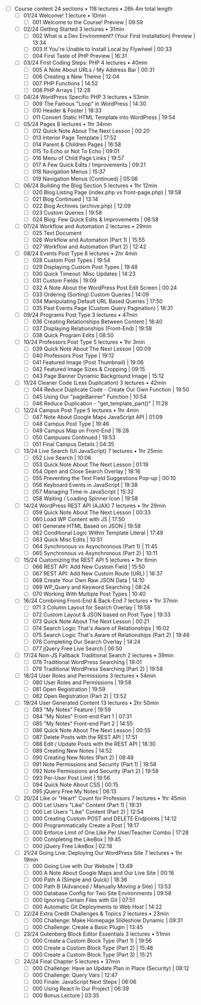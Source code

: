 - [ ] Course content 24 sections • 118 lectures • 26h 4m total length
	- [ ] 01/24 Welcome! 1 lecture • 10min
		- [ ] 001 Welcome to the Course! Preview | 09:59
	- [ ] 02/24 Getting Started 3 lectures • 31min
		- [ ] 002 What is a Dev Environment? (Your First Installation) Preview | 13:34
		- [ ] 003 If You're Unable to Install Local by Flywheel | 00:33
		- [ ] 004 First Taste of PHP Preview | 16:31
	- [ ] 03/24 First Coding Steps: PHP 4 lectures • 40min
		- [ ] 005 A Note About URLs / My Address Bar | 00:31
		- [ ] 006 Creating a New Theme | 12:04
		- [ ] 007 PHP Functions | 14:52
		- [ ] 008 PHP Arrays | 12:28
	- [ ] 04/24 WordPress Specific PHP 3 lectures • 53min
		- [ ] 009 The Famous "Loop" in WordPress | 14:30
		- [ ] 010 Header & Footer | 18:33
		- [ ] 011 Convert Static HTML Template into WordPress | 19:54
	- [ ] 05/24 Pages 8 lectures • 1hr 34min
		- [ ] 012 Quick Note About The Next Lesson | 00:20
		- [ ] 013 Interior Page Template | 17:52
		- [ ] 014 Parent & Children Pages | 16:58
		- [ ] 015 To Echo or Not To Echo | 09:01
		- [ ] 016 Menu of Child Page Links | 19:57
		- [ ] 017 A Few Quick Edits / Improvements | 09:21
		- [ ] 018 Navigation Menus | 15:37
		- [ ] 019 Navigation Menus (Continued) | 05:06
	- [ ] 06/24 Building the Blog Section 5 lectures • 1hr 12min
		- [ ] 020 Blog Listing Page (index.php vs front-page.php) | 19:58
		- [ ] 021 Blog Continued | 13:14
		- [ ] 022 Blog Archives (archive.php) | 12:09
		- [ ] 023 Custom Queries | 19:58
		- [ ] 024 Blog: Few Quick Edits & Improvements | 06:58
	- [ ] 07/24 Workflow and Automation 2 lectures • 29min
		- [ ] 025 Text Document
		- [ ] 026 Workflow and Automation (Part 1) | 15:55
		- [ ] 027 Workflow and Automation (Part 2) | 12:42
	- [ ] 08/24 Events Post Type 8 lectures • 2hr 4min
		- [ ] 028 Custom Post Types | 19:54
		- [ ] 029 Displaying Custom Post Types | 19:48
		- [ ] 030 Quick Timeout: Misc Updates | 14:23
		- [ ] 031 Custom Fields | 19:09
		- [ ] 032 A Note About the WordPress Post Edit Screen | 00:24
		- [ ] 033 Ordering (Sorting) Custom Queries | 14:09
		- [ ] 034 Manipulating Default URL Based Queries | 17:50
		- [ ] 035 Past Events Page (Custom Query Pagination) | 18:31
	- [ ] 09/24 Programs Post Type 3 lectures • 47min
		- [ ] 036 Creating Relationships Between Content | 18:40
		- [ ] 037 Displaying Relationships (Front-End) | 19:58
		- [ ] 038 Quick Program Edits | 08:50
	- [ ] 10/24 Professors Post Type 5 lectures • 1hr 3min
		- [ ] 039 Quick Note About The Next Lesson | 00:09
		- [ ] 040 Professors Post Type | 19:12
		- [ ] 041 Featured Image (Post Thumbnail) | 19:06
		- [ ] 042 Featured Image Sizes & Cropping | 09:15
		- [ ] 043 Page Banner Dynamic Background Image | 15:12
	- [ ] 11/24 Cleaner Code (Less Duplication) 3 lectures • 42min
		- [ ] 044 Reduce Duplicate Code - Create Our Own Function | 19:50
		- [ ] 045 Using Our "pageBanner" Function | 10:54
		- [ ] 046 Reduce Duplication - "get_template_part()" | 11:28
	- [ ] 12/24 Campus Post Type 5 lectures • 1hr 4min
		- [ ] 047 Note About Google Maps JavaScript API | 01:09
		- [ ] 048 Campus Post Type | 19:46
		- [ ] 049 Campus Map on Front-End | 18:28
		- [ ] 050 Campuses Continued | 19:53
		- [ ] 051 Final Campus Details | 04:35
	- [ ] 13/24 Live Search (UI JavaScript) 7 lectures • 1hr 25min
		- [ ] 052 Live Search | 10:06
		- [ ] 053 Quick Note About The Next Lesson | 01:19
		- [ ] 054 Open and Close Search Overlay | 18:16
		- [ ] 055 Preventing the Text Field Suggestions Pop-up | 00:10
		- [ ] 056 Keyboard Events in JavaScript | 19:38
		- [ ] 057 Managing Time in JavaScript | 15:32
		- [ ] 058 Waiting / Loading Spinner Icon | 19:58
	- [ ] 14/24 WordPress REST API (AJAX) 7 lectures • 1hr 29min
		- [ ] 059 Quick Note About The Next Lesson | 00:33
		- [ ] 060 Load WP Content with JS | 17:50
		- [ ] 061 Generate HTML Based on JSON | 19:58
		- [ ] 062 Conditional Logic Within Template Literal | 17:49
		- [ ] 063 Quick Misc Edits | 10:51
		- [ ] 064 Synchronous vs Asynchronous (Part 1) | 11:45
		- [ ] 065 Synchronous vs Asynchronous (Part 2) | 10:11
	- [ ] 15/24 Customizing the REST API 5 lectures • 1hr 6min
		- [ ] 066 REST API: Add New Custom Field | 15:50
		- [ ] 067 REST API: Add New Custom Route (URL) | 16:37
		- [ ] 068 Create Your Own Raw JSON Data | 14:10
		- [ ] 069 WP_Query and Keyword Searching | 08:24
		- [ ] 070 Working With Multiple Post Types | 10:40
	- [ ] 16/24 Combining Front-End & Back-End 7 lectures • 1hr 37min
		- [ ] 071 3 Column Layout for Search Overlay | 19:58
		- [ ] 072 Custom Layout & JSON based on Post Type | 19:33
		- [ ] 073 Quick Note About The Next Lesson | 00:21
		- [ ] 074 Search Logic That's Aware of Relationships | 16:02
		- [ ] 075 Search Logic That's Aware of Relationships (Part 2) | 19:46
		- [ ] 076 Completing Our Search Overlay | 14:24
		- [ ] 077 jQuery Free Live Search | 06:50
	- [ ] 17/24 Non-JS Fallback Traditional Search 2 lectures • 39min
		- [ ] 078 Traditional WordPress Searching | 19:01
		- [ ] 079 Traditional WordPress Searching (Part 2) | 19:58
	- [ ] 18/24 User Roles and Permissions 3 lectures • 54min
		- [ ] 080 User Roles and Permissions | 19:58
		- [ ] 081 Open Registration | 19:59
		- [ ] 082 Open Registration (Part 2) | 13:52
	- [ ] 19/24 User Generated Content 13 lectures • 2hr 50min
		- [ ] 083 "My Notes" Feature | 19:59
		- [ ] 084 "My Notes" Front-end Part 1 | 07:31
		- [ ] 085 "My Notes" Front-end Part 2 | 14:55
		- [ ] 086 Quick Note About The Next Lesson | 00:55
		- [ ] 087 Delete Posts with the REST API | 17:51
		- [ ] 088 Edit / Update Posts with the REST API | 18:30
		- [ ] 089 Creating New Notes | 14:52
		- [ ] 090 Creating New Notes (Part 2) | 08:48
		- [ ] 091 Note Permissions and Security (Part 1) | 19:58
		- [ ] 092 Note Permissions and Security (Part 2) | 19:59
		- [ ] 093 Per-User Post Limit | 19:56
		- [ ] 094 Quick Note About CSS | 00:15
		- [ ] 095 jQuery Free My Notes | 06:13
	- [ ] 20/24 Like or "Heart" Count for Professors 7 lectures • 1hr 45min
		- [ ] 000 Let Users "Like" Content (Part 1) | 19:31
		- [ ] 000 Let Users "Like" Content (Part 2) | 12:54
		- [ ] 000 Creating Custom POST and DELETE Endpoints | 14:12
		- [ ] 000 Programmatically Create a Post | 19:17
		- [ ] 000 Enforce Limit of One Like Per User/Teacher Combo | 17:28
		- [ ] 000 Completing the LikeBox | 19:45
		- [ ] 000 jQuery Free LikeBox | 02:18
	- [ ] 21/24 Going Live: Deploying Our WordPress Site 7 lectures • 1hr 19min
		- [ ] 000 Going Live with Our Website | 13:49
		- [ ] 000 A Note About Google Maps and Our Live Site | 00:16
		- [ ] 000 Path A (Simple and Quick) | 18:36
		- [ ] 000 Path B (Advanced / Manually Moving a Site) | 13:53
		- [ ] 000 Database Config for Two Site Environments | 09:58
		- [ ] 000 Ignoring Certain Files with Git | 07:51
		- [ ] 000 Automatic Git Deployments to Web Host | 14:22
	- [ ] 22/24 Extra Credit Challenges & Topics 2 lectures • 23min
		- [ ] 000 Challenge: Make Homepage Slideshow Dynamic | 09:31
		- [ ] 000 Challenge: Create a Basic Plugin | 13:45
	- [ ] 23/24 Gutenberg Block Editor Essentials 3 lectures • 51min
		- [ ] 000 Create a Custom Block Type (Part 1) | 19:56
		- [ ] 000 Create a Custom Block Type (Part 2) | 15:48
		- [ ] 000 Create a Custom Block Type (Part 3) | 15:21
	- [ ] 24/24 Final Chapter 5 lectures • 37min
		- [ ] 000 Challenge: Have an Update Plan in Place (Security) | 08:12
		- [ ] 000 Challenge: Query Vars | 12:47
		- [ ] 000 Finale: JavaScript Next Steps | 06:06
		- [ ] 000 Using React In Our Project | 06:39
		- [ ] 000 Bonus Lecture | 03:35
